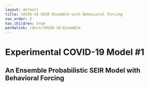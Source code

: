 ```yaml
---
layout: default
title: COVID-19 SEIR Ensemble with Behavioral Forcing
nav_order: 2
has_children: true
permalink: /docs/COVID-19-Ensemble
---
```


# Experimental COVID-19 Model #1
## An Ensemble Probabilistic SEIR Model with Behavioral Forcing
